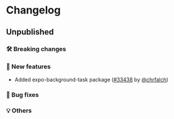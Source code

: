 # Changelog

## Unpublished

### 🛠 Breaking changes

### 🎉 New features

- Added expo-background-task package ([#33438](https://github.com/expo/expo/pull/33438) by [@chrfalch](https://github.com/chrfalch))

### 🐛 Bug fixes

### 💡 Others
